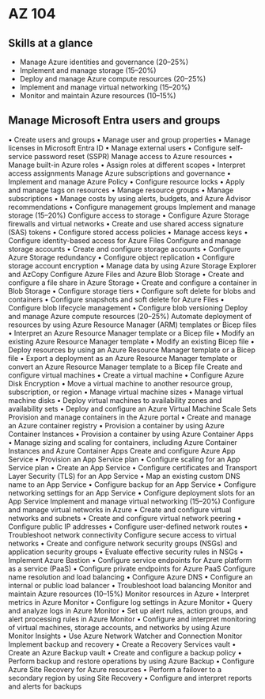 # AZ 104 

## Skills at a glance

- Manage Azure identities and governance (20–25%)
- Implement and manage storage (15–20%)
- Deploy and manage Azure compute resources (20–25%)
- Implement and manage virtual networking (15–20%)
- Monitor and maintain Azure resources (10–15%)

## Manage Microsoft Entra users and groups

• Create users and groups
• Manage user and group properties
• Manage licenses in Microsoft Entra ID
• Manage external users
• Configure self-service password reset (SSPR)
Manage access to Azure resources
• Manage built-in Azure roles
• Assign roles at different scopes
• Interpret access assignments
Manage Azure subscriptions and governance
• Implement and manage Azure Policy
• Configure resource locks
• Apply and manage tags on resources
• Manage resource groups
• Manage subscriptions
• Manage costs by using alerts, budgets, and Azure Advisor recommendations
• Configure management groups
Implement and manage storage (15–20%)
Configure access to storage
• Configure Azure Storage firewalls and virtual networks
• Create and use shared access signature (SAS) tokens
• Configure stored access policies
• Manage access keys
• Configure identity-based access for Azure Files
Configure and manage storage accounts
• Create and configure storage accounts
• Configure Azure Storage redundancy
• Configure object replication
• Configure storage account encryption
• Manage data by using Azure Storage Explorer and AzCopy
Configure Azure Files and Azure Blob Storage
• Create and configure a file share in Azure Storage
• Create and configure a container in Blob Storage
• Configure storage tiers
• Configure soft delete for blobs and containers
• Configure snapshots and soft delete for Azure Files
• Configure blob lifecycle management
• Configure blob versioning
Deploy and manage Azure compute resources (20–25%)
Automate deployment of resources by using Azure Resource Manager (ARM) 
templates or Bicep files
• Interpret an Azure Resource Manager template or a Bicep file
• Modify an existing Azure Resource Manager template
• Modify an existing Bicep file
• Deploy resources by using an Azure Resource Manager template or a Bicep file
• Export a deployment as an Azure Resource Manager template or convert an Azure 
Resource Manager template to a Bicep file
Create and configure virtual machines
• Create a virtual machine
• Configure Azure Disk Encryption
• Move a virtual machine to another resource group, subscription, or region
• Manage virtual machine sizes
• Manage virtual machine disks
• Deploy virtual machines to availability zones and availability sets
• Deploy and configure an Azure Virtual Machine Scale Sets
Provision and manage containers in the Azure portal
• Create and manage an Azure container registry
• Provision a container by using Azure Container Instances
• Provision a container by using Azure Container Apps
• Manage sizing and scaling for containers, including Azure Container Instances and 
Azure Container Apps
Create and configure Azure App Service
• Provision an App Service plan
• Configure scaling for an App Service plan
• Create an App Service
• Configure certificates and Transport Layer Security (TLS) for an App Service
• Map an existing custom DNS name to an App Service
• Configure backup for an App Service
• Configure networking settings for an App Service
• Configure deployment slots for an App Service
Implement and manage virtual networking (15–20%)
Configure and manage virtual networks in Azure
• Create and configure virtual networks and subnets
• Create and configure virtual network peering
• Configure public IP addresses
• Configure user-defined network routes
• Troubleshoot network connectivity
Configure secure access to virtual networks
• Create and configure network security groups (NSGs) and application security 
groups
• Evaluate effective security rules in NSGs
• Implement Azure Bastion
• Configure service endpoints for Azure platform as a service (PaaS)
• Configure private endpoints for Azure PaaS
Configure name resolution and load balancing
• Configure Azure DNS
• Configure an internal or public load balancer
• Troubleshoot load balancing
Monitor and maintain Azure resources (10–15%)
Monitor resources in Azure
• Interpret metrics in Azure Monitor
• Configure log settings in Azure Monitor
• Query and analyze logs in Azure Monitor
• Set up alert rules, action groups, and alert processing rules in Azure Monitor
• Configure and interpret monitoring of virtual machines, storage accounts, and 
networks by using Azure Monitor Insights
• Use Azure Network Watcher and Connection Monitor
Implement backup and recovery
• Create a Recovery Services vault
• Create an Azure Backup vault
• Create and configure a backup policy
• Perform backup and restore operations by using Azure Backup
• Configure Azure Site Recovery for Azure resources
• Perform a failover to a secondary region by using Site Recovery
• Configure and interpret reports and alerts for backups
